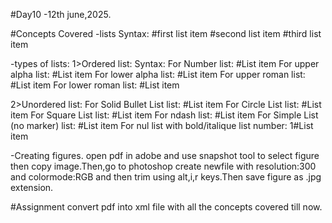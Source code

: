 #Day10 -12th june,2025.

#Concepts Covered
-lists
  Syntax:
  <para id="pa1">
  <listeord numeration="decimal">
  <elemliste><alinea>#first list item</alinea></elemliste>
  <elemliste><alinea>#second list item</alinea></elemliste>
  <elemliste><alinea>#third list item</alinea></elemliste>
  </listeord>
  </para>
  
-types of lists:
 1>Ordered list:
 Syntax:
 For Number list: <listeord numeration="decimal">
  <elemliste><alinea>#List item</alinea></elemliste>
  </listeord>
 For upper alpha list: <listeord numeration="lettremaj">
  <elemliste><alinea>#List item</alinea></elemliste>
  </listeord>
 For lower alpha list: <listeord numeration="lettremin">
  <elemliste><alinea>#List item</alinea></elemliste>
  </listeord>
 For upper roman list: <listeord numeration="romainmaj">
  <elemliste><alinea>#List item</alinea></elemliste>
  </listeord>
 For lower roman list: <listeord numeration="romainmin">
  <elemliste><alinea>#List item</alinea></elemliste>
  </listeord>
  
 2>Unordered list:
 For Solid Bullet List list: <listenonord signe="disque">
  <elemliste><alinea>#List item</alinea></elemliste>
  </listenonord>
 For Circle List list: <listenonord signe="cercle">
  <elemliste><alinea>#List item</alinea></elemliste>
  </listenonord>
 For Square List list: <listenonord signe="carre">
  <elemliste><alinea>#List item</alinea></elemliste>
  </listenonord>
 For ndash list: <listenonord signe="tiret">
  <elemliste><alinea>#List item</alinea></elemliste>
  </listenonord>
 For Simple List (no marker) list: <listenonord signe="nul">
  <elemliste><alinea>#List item</alinea></elemliste>
  </listenonord>
 For nul list with bold/italique list number: <listenonord signe="nul">
  <elemliste><alinea><marquage typemarq="gras/italique">1</marquage>#List item</alinea></elemliste>
  </listenonord>

-Creating figures.
 open pdf in adobe and use snapshot tool to select figure then copy image.Then,go to photoshop create newfile with resolution:300 and colormode:RGB and then trim using alt,i,r keys.Then save figure as .jpg extension.

#Assignment
convert pdf into xml file with all the concepts covered till now.


